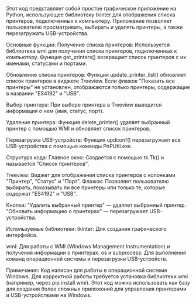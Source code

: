 Этот код представляет собой простое графическое приложение на Python, использующее библиотеку tkinter для отображения списка принтеров, подключенных к компьютеру. 
Приложение позволяет пользователю просматривать, выбирать и удалять принтеры, а также перезагружать USB-устройства.

Основные функции:
Получение списка принтеров:
Используется библиотека wmi для получения списка принтеров, подключенных к компьютеру.
Функция get_printers() возвращает список принтеров с их именами, статусами и портами.

Обновление списка принтеров:
Функция update_printer_list() обновляет список принтеров в виджете Treeview.
Если флажок "Показать все принтеры" не установлен, отображаются только принтеры, содержащие в названии "ES4192" и "USB".

Выбор принтера:
При выборе принтера в Treeview выводится информация о нем (имя, статус, порт).

Удаление принтера:
Функция delete_printer() удаляет выбранный принтер с помощью WMI и обновляет список принтеров.

Перезагрузка USB-устройств:
Функция updconf() перезагружает все USB-устройства с помощью команды PnPUtil.exe.

Структура кода:
Главное окно: Создается с помощью tk.Tk() и называется "Список принтеров".

Treeview: Виджет для отображения списка принтеров с колонками "Принтер", "Статус" и "Порт".
Флажок: Позволяет пользователю выбирать, показывать ли все принтеры или только те, которые содержат "ES4192" и "USB".

Кнопки:
"Удалить выбранный принтер" — удаляет выбранный принтер.
"Обновить информацию о принтерах" — перезагружает USB-устройства.

Используемые библиотеки:
tkinter: Для создания графического интерфейса.

wmi: Для работы с WMI (Windows Management Instrumentation) и получения информации о принтерах.
os и subprocess: Для выполнения команд операционной системы и перезагрузки USB-устройств.

Примечания:
Код написан для работы в операционной системе Windows.
Для корректной работы требуется установка библиотеки wmi (например, через pip install wmi).
Этот код можно использовать как базу для создания более сложных приложений для управления принтерами и USB-устройствами на Windows.
